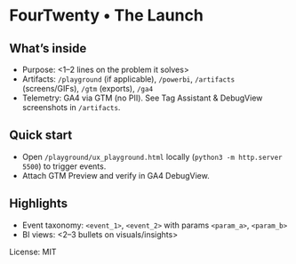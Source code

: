 # FourTwenty • The Launch

>>

## What’s inside
- Purpose: <1–2 lines on the problem it solves>
- Artifacts: `/playground` (if applicable), `/powerbi`, `/artifacts` (screens/GIFs), `/gtm` (exports), `/ga4`
- Telemetry: GA4 via GTM (no PII). See Tag Assistant & DebugView screenshots in `/artifacts`.

## Quick start
- Open `/playground/ux_playground.html` locally (`python3 -m http.server 5500`) to trigger events.
- Attach GTM Preview and verify in GA4 DebugView.

## Highlights
- Event taxonomy: `<event_1>`, `<event_2>` with params `<param_a>`, `<param_b>`
- BI views: <2–3 bullets on visuals/insights>

License: MIT
